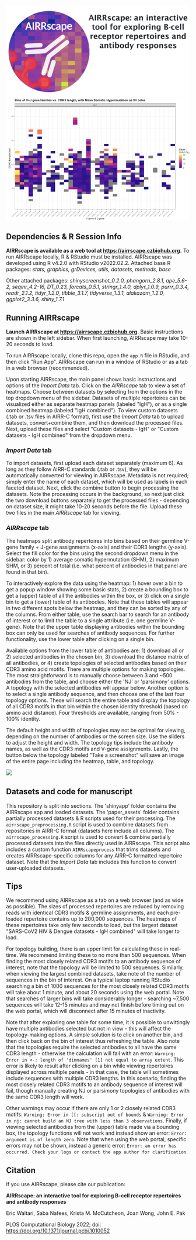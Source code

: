 ![](airrscape_logo_and_name.png)
![](fig2b_forcomms.png)

## Dependencies & R Session Info
**AIRRscape is available as a web tool at https://airrscape.czbiohub.org.**
To run AIRRscape locally, R & RStudio must be installed. AIRRscape was developed using R v4.2.0 with RStudio v2022.02.2.
Attached base R packages:	_stats, graphics, grDevices, utils, datasets, methods, base_

Other attached packages:
	_shinyscreenshot_0.2.0, phangorn_2.8.1, ape_5.6-2, seqinr_4.2-16, DT_0.23, forcats_0.5.1, stringr_1.4.0, dplyr_1.0.9, purrr_0.3.4, readr_2.1.2, tidyr_1.2.0, tibble_3.1.7, tidyverse_1.3.1, alakazam_1.2.0, ggplot2_3.3.6, shiny_1.7.1_

## Running AIRRscape
**Launch AIRRscape at https://airrscape.czbiohub.org.** Basic instructions are shown in the left sidebar. When first launching, AIRRscape may take 10-20 seconds to load.

To run AIRRscape locally, clone this repo, open the ```app.R``` file in RStudio, and then click "Run App". AIRRscape can run in a window of RStudio or as a tab in a web browser (recommended).

Upon starting AIRRscape, the main panel shows basic instructions and options of the _Import Data_ tab. Click on the _AIRRscape_ tab to view a set of heatmaps. Choose between datasets by selecting from the options in the top dropdown menu of the sidebar. Datasets of multiple repertoires can be visualized either as separate heatmap panels (labeled "IgH"), or as a single combined heatmap (labeled "IgH combined").
To view custom datasets (.tab or .tsv files in AIRR-C format), first use the _Import Data_ tab to upload datasets, convert+combine them, and then download the processed files. Next, upload these files and select "Custom datasets - IgH" or "Custom datasets - IgH combined" from the dropdown menu.

### _Import Data_ tab
To import datasets, first upload each dataset separately (maximum 6). As long as they follow AIRR-C standards (.tab or .tsv), they will be automatically converted for viewing in AIRRscape. Metadata is not required; simply enter the name of each dataset, which will be used as labels in each faceted dataset. Next, click the combine button to begin processing the datasets. Note the processing occurs in the background, so next just click the two download buttons separately to get the processed files - depending on dataset size, it might take 10-20 seconds before the file. Upload these two files in the main _AIRRscape_ tab for viewing.

### _AIRRscape_ tab
The heatmaps split antibody repertoires into bins based on their germline V-gene family + J-gene assignments (x-axis) and their CDR3 lengths (y-axis). Select the fill color for the bins using the second dropdown menu in the sidebar: color by 1) average somatic hypermutation (SHM), 2) maximum SHM, or 3) percent of total (i.e. what percent of antibodies in that panel are found in that bin).

To interactively explore the data using the heatmap: 1) hover over a bin to get a popup window showing some basic stats, 2) create a bounding box to get a (upper) table of all the antibodies within the box, or 3) click on a single bin to get a (lower) table of its antibodies. Note that these tables will appear in two different spots below the heatmap, and they can be sorted by any of the columns. From either table, use the search bar to search for an antibody of interest or to limit the table to a single attribute (i.e. one germline V-gene). Note that the upper table displaying antibodies within the bounding box can only be used for searches of antibody sequences. For further functionality, use the lower table after clicking on a single bin.

Available options from the lower table of antibodies are: 1) download all or 2) selected antibodies in the chosen bin, 3) download the distance matrix of all antibodies, or 4) create topologies of selected antibodies based on their CDR3 amino acid motifs. There are multiple options for making topologies. The most straightforward is to manually choose between 3 and ~500 antibodies from the table, and choose either the 'NJ' or 'parsimony' options. A topology with the selected antibodies will appear below. Another option is to select a single antibody sequence, and then choose one of the last four topology options. These will search the entire table and display the topology of all CDR3 motifs in that bin within the chosen identity threshold (based on amino acid distance). Four thresholds are available, ranging from 50% - 100% identity.

The default height and width of topologies may not be optimal for viewing, depending on the number of antibodies or the screen size. Use the sliders to adjust the height and width. The topology tips include the antibody names, as well as the CDR3 motifs and V-gene assignments. Lastly, the button below the topology labeled "Take a screenshot" will save an image of the entire page including the heatmap, table, and topology.

![](airrscape_video_40seconds.gif)

## Datasets and code for manuscript
This repository is split into sections. The 'shinyapp' folder contains the AIRRscape app and loaded datasets. The 'paper_assets' folder contains partially processed datasets & R scripts used for their processing. The ```airrscape_preprocessing.R``` script is used to combine datasets from repositories in AIRR-C format (datasets here include all columns). The ```airrscape_processing.R``` script is used to convert & combine partially processed datasets into the files directly used in AIRRscape. This script also includes a custom function ```AIRRscapeprocess``` that trims datasets and creates AIRRscape-specific columns for any AIRR-C formatted repertoire dataset. Note that the  _Import Data_ tab includes this function to convert user-uploaded datasets.

## Tips
We recommend using AIRRscape as a tab on a web browser (and as wide as possible). The sizes of processed repertoires are reduced by removing reads with identical CDR3 motifs & germline assignments, and each pre-loaded repertoire contains up to 200,000 sequences. The heatmaps of these repertoires take only few seconds to load, but the largest dataset "SARS-CoV2 HIV & Dengue datasets - IgH combined" will take longer to load.

For topology building, there is an upper limit for calculating these in real-time. We recommend limiting these to no more than 500 sequences. When finding the most closely related CDR3 motifs to an antibody sequence of interest, note that the topology will be limited to 500 sequences. Similarly, when viewing the largest combined datasets, take note of the number of sequences in the bin of interest. On a typical laptop running RStudio searching a bin of 1000 sequences for the most closely related CDR3 motifs will take about 1 minute, and about 20 seconds using the web portal. Note that searches of larger bins will take considerably longer - searching ~7,500 sequences will take 12-15 minutes and may not finish before timing out on the web portal, which will disconnect after 15 minutes of inactivity.

Note that after exploring one table for some time, it is possible to unwittingly have multiple antibodies selected but not in view - this will affect the topology-making options. A simple solution is to click on another bin, and then click back on the bin of interest thus refreshing the table. Also note that the topologies require the selected antibodies to all have the same CDR3 length - otherwise the calculation will fail with an error: ```Warning: Error in <-: length of 'dimnames' [1] not equal to array extent```. This error is likely to result after clicking on a bin while viewing repertoires displayed across multiple panels - in that case, the table will sometimes include sequences with multiple CDR3 lengths. In this scenario, finding the most closely related CDR3 motifs to an antibody sequence of interest will fail, though manually creating NJ or parsimony topologies of antibodies with the same CDR3 length will work.

Other warnings may occur if there are only 1 or 2 closely related CDR3 motifs: ```Warning: Error in [[: subscript out of bounds``` & ```Warning: Error in nj: cannot build an NJ tree with less than 3 observations```. Finally, if viewing selected antibodies from the (upper) table made via a bounding box, the topology functions will not work and instead show an error: ```Error: argument is of length zero```. Note that when using the web portal, specific errors may not be shown, instead a generic error: ```Error: an error has occurred. Check your logs or contact the app author for clarification```.

## Citation
If you use AIRRscape, please cite our publication:

**AIRRscape: an interactive tool for exploring B-cell receptor repertoires and antibody responses**

Eric Waltari, Saba Nafees, Krista M. McCutcheon, Joan Wong, John E. Pak

PLOS Computational Biology 2022; doi: https://doi.org/10.1371/journal.pcbi.1010052
